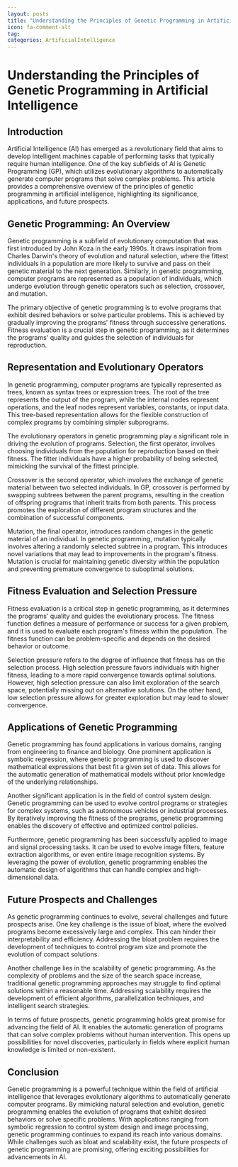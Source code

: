 ```yaml
---
layout: posts
title: "Understanding the Principles of Genetic Programming in Artificial Intelligence"
icon: fa-comment-alt
tag:      
categories: ArtificialIntelligence
---
```



# Understanding the Principles of Genetic Programming in Artificial Intelligence

## Introduction

Artificial Intelligence (AI) has emerged as a revolutionary field that aims to develop intelligent machines capable of performing tasks that typically require human intelligence. One of the key subfields of AI is Genetic Programming (GP), which utilizes evolutionary algorithms to automatically generate computer programs that solve complex problems. This article provides a comprehensive overview of the principles of genetic programming in artificial intelligence, highlighting its significance, applications, and future prospects.

## Genetic Programming: An Overview

Genetic programming is a subfield of evolutionary computation that was first introduced by John Koza in the early 1990s. It draws inspiration from Charles Darwin's theory of evolution and natural selection, where the fittest individuals in a population are more likely to survive and pass on their genetic material to the next generation. Similarly, in genetic programming, computer programs are represented as a population of individuals, which undergo evolution through genetic operators such as selection, crossover, and mutation.

The primary objective of genetic programming is to evolve programs that exhibit desired behaviors or solve particular problems. This is achieved by gradually improving the programs' fitness through successive generations. Fitness evaluation is a crucial step in genetic programming, as it determines the programs' quality and guides the selection of individuals for reproduction.

## Representation and Evolutionary Operators

In genetic programming, computer programs are typically represented as trees, known as syntax trees or expression trees. The root of the tree represents the output of the program, while the internal nodes represent operations, and the leaf nodes represent variables, constants, or input data. This tree-based representation allows for the flexible construction of complex programs by combining simpler subprograms.

The evolutionary operators in genetic programming play a significant role in driving the evolution of programs. Selection, the first operator, involves choosing individuals from the population for reproduction based on their fitness. The fitter individuals have a higher probability of being selected, mimicking the survival of the fittest principle.

Crossover is the second operator, which involves the exchange of genetic material between two selected individuals. In GP, crossover is performed by swapping subtrees between the parent programs, resulting in the creation of offspring programs that inherit traits from both parents. This process promotes the exploration of different program structures and the combination of successful components.

Mutation, the final operator, introduces random changes in the genetic material of an individual. In genetic programming, mutation typically involves altering a randomly selected subtree in a program. This introduces novel variations that may lead to improvements in the program's fitness. Mutation is crucial for maintaining genetic diversity within the population and preventing premature convergence to suboptimal solutions.

## Fitness Evaluation and Selection Pressure

Fitness evaluation is a critical step in genetic programming, as it determines the programs' quality and guides the evolutionary process. The fitness function defines a measure of performance or success for a given problem, and it is used to evaluate each program's fitness within the population. The fitness function can be problem-specific and depends on the desired behavior or outcome.

Selection pressure refers to the degree of influence that fitness has on the selection process. High selection pressure favors individuals with higher fitness, leading to a more rapid convergence towards optimal solutions. However, high selection pressure can also limit exploration of the search space, potentially missing out on alternative solutions. On the other hand, low selection pressure allows for greater exploration but may lead to slower convergence.

## Applications of Genetic Programming

Genetic programming has found applications in various domains, ranging from engineering to finance and biology. One prominent application is symbolic regression, where genetic programming is used to discover mathematical expressions that best fit a given set of data. This allows for the automatic generation of mathematical models without prior knowledge of the underlying relationships.

Another significant application is in the field of control system design. Genetic programming can be used to evolve control programs or strategies for complex systems, such as autonomous vehicles or industrial processes. By iteratively improving the fitness of the programs, genetic programming enables the discovery of effective and optimized control policies.

Furthermore, genetic programming has been successfully applied to image and signal processing tasks. It can be used to evolve image filters, feature extraction algorithms, or even entire image recognition systems. By leveraging the power of evolution, genetic programming enables the automatic design of algorithms that can handle complex and high-dimensional data.

## Future Prospects and Challenges

As genetic programming continues to evolve, several challenges and future prospects arise. One key challenge is the issue of bloat, where the evolved programs become excessively large and complex. This can hinder their interpretability and efficiency. Addressing the bloat problem requires the development of techniques to control program size and promote the evolution of compact solutions.

Another challenge lies in the scalability of genetic programming. As the complexity of problems and the size of the search space increase, traditional genetic programming approaches may struggle to find optimal solutions within a reasonable time. Addressing scalability requires the development of efficient algorithms, parallelization techniques, and intelligent search strategies.

In terms of future prospects, genetic programming holds great promise for advancing the field of AI. It enables the automatic generation of programs that can solve complex problems without human intervention. This opens up possibilities for novel discoveries, particularly in fields where explicit human knowledge is limited or non-existent.

## Conclusion

Genetic programming is a powerful technique within the field of artificial intelligence that leverages evolutionary algorithms to automatically generate computer programs. By mimicking natural selection and evolution, genetic programming enables the evolution of programs that exhibit desired behaviors or solve specific problems. With applications ranging from symbolic regression to control system design and image processing, genetic programming continues to expand its reach into various domains. While challenges such as bloat and scalability exist, the future prospects of genetic programming are promising, offering exciting possibilities for advancements in AI.